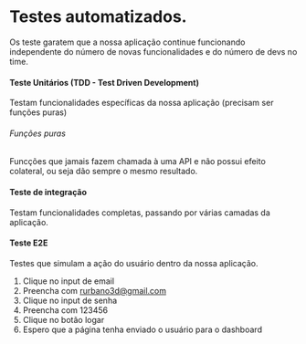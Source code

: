 # Testes automatizados.

Os teste garatem que a nossa aplicação continue funcionando independente do número de novas funcionalidades e do número de devs no time.

#### Teste Unitários (TDD - Test Driven Development)
Testam funcionalidades específicas da nossa aplicação (precisam ser funções puras)

###### Funções puras
Funcções que jamais fazem chamada à uma API e não possui efeito colateral, ou seja dão sempre o mesmo resultado.

#### Teste de integração
Testam funcionalidades completas, passando por várias camadas da aplicação.

#### Teste E2E
Testes que simulam a ação do usuário dentro da nossa aplicação.

  1. Clique no input de email
  2. Preencha com rurbano3d@gmail.com
  3. Clique no input de senha
  4. Preencha com 123456
  5. Clique no botão logar
  6. Espero que a página tenha enviado o usuário para o dashboard

